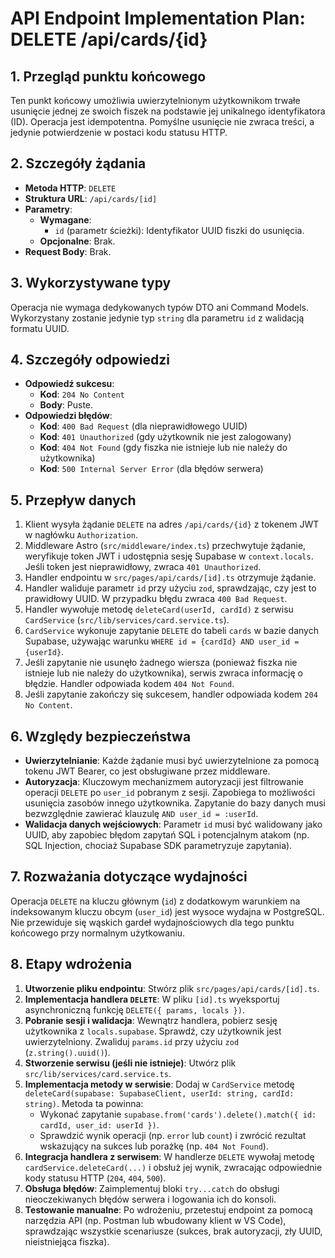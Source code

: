 # API Endpoint Implementation Plan: DELETE /api/cards/{id}

## 1. Przegląd punktu końcowego
Ten punkt końcowy umożliwia uwierzytelnionym użytkownikom trwałe usunięcie jednej ze swoich fiszek na podstawie jej unikalnego identyfikatora (ID). Operacja jest idempotentna. Pomyślne usunięcie nie zwraca treści, a jedynie potwierdzenie w postaci kodu statusu HTTP.

## 2. Szczegóły żądania
- **Metoda HTTP**: `DELETE`
- **Struktura URL**: `/api/cards/[id]`
- **Parametry**:
  - **Wymagane**:
    - `id` (parametr ścieżki): Identyfikator UUID fiszki do usunięcia.
  - **Opcjonalne**: Brak.
- **Request Body**: Brak.

## 3. Wykorzystywane typy
Operacja nie wymaga dedykowanych typów DTO ani Command Models. Wykorzystany zostanie jedynie typ `string` dla parametru `id` z walidacją formatu UUID.

## 4. Szczegóły odpowiedzi
- **Odpowiedź sukcesu**:
  - **Kod**: `204 No Content`
  - **Body**: Puste.
- **Odpowiedzi błędów**:
  - **Kod**: `400 Bad Request` (dla nieprawidłowego UUID)
  - **Kod**: `401 Unauthorized` (gdy użytkownik nie jest zalogowany)
  - **Kod**: `404 Not Found` (gdy fiszka nie istnieje lub nie należy do użytkownika)
  - **Kod**: `500 Internal Server Error` (dla błędów serwera)

## 5. Przepływ danych
1.  Klient wysyła żądanie `DELETE` na adres `/api/cards/{id}` z tokenem JWT w nagłówku `Authorization`.
2.  Middleware Astro (`src/middleware/index.ts`) przechwytuje żądanie, weryfikuje token JWT i udostępnia sesję Supabase w `context.locals`. Jeśli token jest nieprawidłowy, zwraca `401 Unauthorized`.
3.  Handler endpointu w `src/pages/api/cards/[id].ts` otrzymuje żądanie.
4.  Handler waliduje parametr `id` przy użyciu `zod`, sprawdzając, czy jest to prawidłowy UUID. W przypadku błędu zwraca `400 Bad Request`.
5.  Handler wywołuje metodę `deleteCard(userId, cardId)` z serwisu `CardService` (`src/lib/services/card.service.ts`).
6.  `CardService` wykonuje zapytanie `DELETE` do tabeli `cards` w bazie danych Supabase, używając warunku `WHERE id = {cardId} AND user_id = {userId}`.
7.  Jeśli zapytanie nie usunęło żadnego wiersza (ponieważ fiszka nie istnieje lub nie należy do użytkownika), serwis zwraca informację o błędzie. Handler odpowiada kodem `404 Not Found`.
8.  Jeśli zapytanie zakończy się sukcesem, handler odpowiada kodem `204 No Content`.

## 6. Względy bezpieczeństwa
- **Uwierzytelnianie**: Każde żądanie musi być uwierzytelnione za pomocą tokenu JWT Bearer, co jest obsługiwane przez middleware.
- **Autoryzacja**: Kluczowym mechanizmem autoryzacji jest filtrowanie operacji `DELETE` po `user_id` pobranym z sesji. Zapobiega to możliwości usunięcia zasobów innego użytkownika. Zapytanie do bazy danych musi bezwzględnie zawierać klauzulę `AND user_id = :userId`.
- **Walidacja danych wejściowych**: Parametr `id` musi być walidowany jako UUID, aby zapobiec błędom zapytań SQL i potencjalnym atakom (np. SQL Injection, chociaż Supabase SDK parametryzuje zapytania).

## 7. Rozważania dotyczące wydajności
Operacja `DELETE` na kluczu głównym (`id`) z dodatkowym warunkiem na indeksowanym kluczu obcym (`user_id`) jest wysoce wydajna w PostgreSQL. Nie przewiduje się wąskich gardeł wydajnościowych dla tego punktu końcowego przy normalnym użytkowaniu.

## 8. Etapy wdrożenia
1.  **Utworzenie pliku endpointu**: Stwórz plik `src/pages/api/cards/[id].ts`.
2.  **Implementacja handlera `DELETE`**: W pliku `[id].ts` wyeksportuj asynchroniczną funkcję `DELETE({ params, locals })`.
3.  **Pobranie sesji i walidacja**: Wewnątrz handlera, pobierz sesję użytkownika z `locals.supabase`. Sprawdź, czy użytkownik jest uwierzytelniony. Zwaliduj `params.id` przy użyciu `zod` (`z.string().uuid()`).
4.  **Stworzenie serwisu (jeśli nie istnieje)**: Utwórz plik `src/lib/services/card.service.ts`.
5.  **Implementacja metody w serwisie**: Dodaj w `CardService` metodę `deleteCard(supabase: SupabaseClient, userId: string, cardId: string)`. Metoda ta powinna:
    - Wykonać zapytanie `supabase.from('cards').delete().match({ id: cardId, user_id: userId })`.
    - Sprawdzić wynik operacji (np. `error` lub `count`) i zwrócić rezultat wskazujący na sukces lub porażkę (np. `404 Not Found`).
6.  **Integracja handlera z serwisem**: W handlerze `DELETE` wywołaj metodę `cardService.deleteCard(...)` i obsłuż jej wynik, zwracając odpowiednie kody statusu HTTP (`204`, `404`, `500`).
7.  **Obsługa błędów**: Zaimplementuj bloki `try...catch` do obsługi nieoczekiwanych błędów serwera i logowania ich do konsoli.
8.  **Testowanie manualne**: Po wdrożeniu, przetestuj endpoint za pomocą narzędzia API (np. Postman lub wbudowany klient w VS Code), sprawdzając wszystkie scenariusze (sukces, brak autoryzacji, zły UUID, nieistniejąca fiszka).
